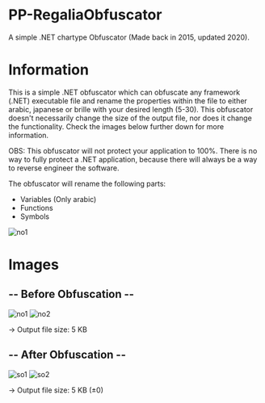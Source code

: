# PP-RegaliaObfuscator

A simple .NET chartype Obfuscator (Made back in 2015, updated 2020).

# Information

This is a simple .NET obfuscator which can obfuscate any framework (.NET) executable file and rename the properties within the file to either arabic, japanese or brille with your desired length (5-30). This obfuscator doesn't necessarily change the size of the output file, nor does it change the functionality. Check the images below further down for more information. 

OBS: This obfuscator will not
protect your application to 100%. There is no way to fully protect a .NET application, because there will always be a way to reverse
engineer the software.

The obfuscator will rename the following parts:
- Variables (Only arabic)
- Functions
- Symbols

![no1](https://i.imgur.com/26XNj6w.png)

# Images

## -- Before Obfuscation --

![no1](https://i.imgur.com/dpMiM7b.png)
![no2](https://i.imgur.com/ERhfPOK.png)

-> Output file size: 5 KB

## -- After Obfuscation --

![so1]()
![so2]()

-> Output file size: 5 KB (±0)

